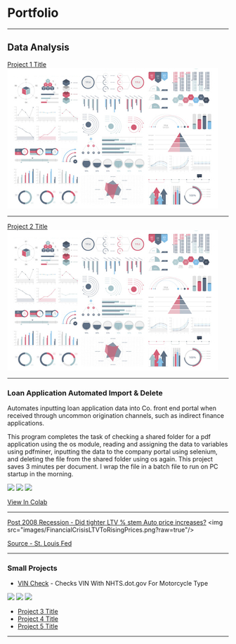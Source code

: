 # Portfolio

---

## Data Analysis 

[Project 1 Title](/sample_page)
<img src="images/dummy_thumbnail.jpg?raw=true"/>

---
[Project 2 Title](/pdf/sample_presentation.pdf)
<img src="images/dummy_thumbnail.jpg?raw=true"/>

---
### Loan Application Automated Import & Delete

Automates inputting loan application data into Co. front end portal when received through uncommon origination channels, such as indirect finance applications. 

This program completes the task of checking a shared folder for a pdf application using the os module, reading and assigning the data to variables using pdfminer, inputting the data to the company portal using selenium, and deleting the file from the shared folder using os again. 
This project saves 3 minutes per document. I wrap the file in a batch file to run on PC startup in the morning.

[![](https://img.shields.io/badge/Python-white?logo=Python)](#) [![](https://img.shields.io/badge/pdfminer-white?logo=Python)](#) [![](https://img.shields.io/badge/Selenium-white?logo=Selenium)](#)

[View In Colab](https://colab.research.google.com/github/J-Pitts/J-Pitts.github.io/blob/master/AutoImportPDF.ipynb)

---
[Post 2008 Recession - Did tighter LTV % stem Auto price increases?]([http://example.com/](https://fred.stlouisfed.org/series/DTCTLVULNM))
<img src="images/FinancialCrisisLTVToRisingPrices.png?raw=true"/>

[Source - St. Louis Fed](https://fred.stlouisfed.org/series/DTCTLVULNM)

---

### Small Projects

- [VIN Check](https://colab.research.google.com/github/J-Pitts/J-Pitts.github.io/blob/master/VIN_Check.ipynb) - Checks VIN With NHTS.dot.gov For Motorcycle Type

[![](https://img.shields.io/badge/Python-white?logo=Python)](#) [![](https://img.shields.io/badge/tkinter-white?logo=Python)](#) [![](https://img.shields.io/badge/BeautifulSoup-white?logo=Python)](#)

- [Project 3 Title](http://example.com/)
- [Project 4 Title](http://example.com/)
- [Project 5 Title](http://example.com/)

---

